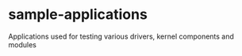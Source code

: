 sample-applications
===================

Applications used for testing various drivers, kernel components and modules